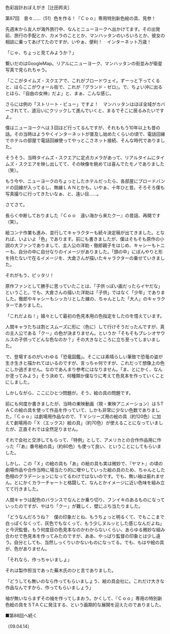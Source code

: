 <!-- source: http://web.archive.org/web/20250215190716/http://www.style.fm/as/05_column/tsujita/tsujita87.shtml -->

色彩設計おぼえがき［辻田邦夫］

第87回　昔々……（51）色を作る！『Ｃｏｏ』専用特別新色絵の具、見参！

先週末から友人が海外旅行中、なんとニューヨークへ出かけてます。その出発前、旅行の手配とか、カメラのこととか、マンハッタンのいろいろとか、彼女の相談に乗ってあげてたのですが、いやぁ、便利！　インターネット万歳！

「じゃ、ちょっと見てみようか？」

繋いだのはGoogleMap。リアルにニューヨーク、マンハッタンの街並みが衛星写真で見られちゃう。

「ここがタイムズ・スクエアで、これがブロードウェイ。ずーっと下ってくると、ほらここがウォール街で、これが『グランド・ゼロ』。で、ちょい沖に出るとほら、『自由の女神』だよ」と、まぁ、こんな感じ。

さらには例の「ストリート・ビュー」ですよ！　マンハッタンはほぼ全域がカバーされてて、道沿いにクリックして進んでいくと、まるでそこに居るみたいですよ。

僕はニューヨークへは３回ほど行ってるんですが、それももう10年以上も昔の話。その当時はようやくインターネットが普及し始めたくらいの頃で、電話回線でホテルの部屋で電話回線使ってやっとこさネット接続、そんな時代でありました。

そうそう、当時タイムズ・スクエアに定点カメラがあって、リアルタイムにタイムズ・スクエアを映し出してて、その映像を眺めては喜んでたモノでありました（笑）。

もう今や、ニューヨークのちょっとしたホテルだったら、各部屋にブロードバンドの回線が入ってるし、無線ＬＡＮとかも。いやぁ、十年ひと昔。そろそろ僕も写真撮りに行ってきたいなぁ、と、遠い目……。

さてさて。

長らく中断しておりました『Ｃｏｏ　遠い海から来たクー』の昔話、再開です（笑）。

絵コンテ作業も進み、並行してキャラクターも続々決定稿が出てきました。となれば、いよいよ「色」であります。前にも書きましたが、僕はそもそも原作の小説の大ファンでありまして、主人公の洋助・徹郎親子をはじめ、キャシーもトニーも、自分の中に自分なりのイメージがありました。「頭の中」にぼんやりと形を持たないで在るイメージを、大倉さんが描いたキャラクターの乗せていきました。

それがもう、ピッタリ！

原作ファンとして勝手に思っていたことは、「子供っぽい画だったらイヤだな」ということ。でも、大倉さんの描いた洋助は「子供」ではなく「少年」でありました。徹郎やキャシーもシッカリとした線の、ちゃんとした「大人」のキャラクターでありました。

「これだよね！」嬉々として最初の色見本用の色指定をしたのを憶えています。

人間キャラたちは割とスムーズに形に（色に）して行けそうだったんですが、真の主人公である「クー」の色が決まりません。というか「そもそもプレシオサウルスの子供ってどんな色なのか？」その大きなところに立ち至ってしまいました。

で、登場するのがいわゆる「恐竜図鑑」。そこには素晴らしい筆致で恐竜の姿が生き生きと描かれてはいるのですが、言っちゃ何ですが、これだって想像上の色にしか過ぎません。なのであんまり参考にはなりません。「ま、とにかく、なんか塗ってみよう」そう決めて、何種類か僕なりに考えて色見本を作っていくことにしました。

しかしながら、ここにひとつ問題が。そう、絵の具の問題です。

前にも何度か書きましたが、当時の東映動画（現・東映アニメーション）はＳTＡＣの絵の具を使って作品を作っていて、しかも非常に少ない色数でありました。『Ｃｏｏ』は劇場用作品なので、ＴＶシリーズ用の絵の具（約120色）に加えて劇場用の「Ｘ（エックス）絵の具」（約70色）が使えることになっていましたが、正直それでは全然足りません。

それで会社と交渉してもらって、「特例」として、アメリカとの合作作品用に作った「『あ』番号絵の具」（約80色）も使って良い、ということにしてもらいました。

しかし、この「Ｘ」の絵の具も「あ」の絵の具も実は微妙で、『ヤマト』の頃の劇場作品や合作当時に場当たり的に増やしていった絵の具のため、ちゃんとした色相のグラデーションになってるわけではないのです。でも、無い袖は振れません。とにかくカラーチャートと格闘して、なんとかイメージに近い色味を組み立てて行きました。

人間キャラは配色のバランスでなんとか乗り切り、フンイキのあるものになっていったのですが、やはり「クー」が難しく、壁にぶち当たりました。

「どうなんだろうね？　僕の印象だとね、もうちょっと明るくて、でもここまで白っぽくなくって、灰色でもなくって、もう少しヌルッとした感じなんだよね」と今沢監督。もう何度目の色見本なのかわからないくらい、あらゆる微妙な組み合わせで色見本を作ってみたのですが、ああ、やっぱり監督の印象とは少し違う。自分としても、当然しっくりいかないものになってる。でも、もはや絵の具が、色がありません。

「それなら、作っちゃいましょ」

それは製作担当であった蕪木氏のひと言でありました。

「どうしても無いのなら作ってもらいましょう、絵の具会社に。これだけ大きな作品なんですから、作ってもらいましょう」

袖が無いならまずその袖を作ってしまおう。かくして、『Ｃｏｏ』専用の特別新色絵の具をＳTＡＣに発注する、という画期的な展開を迎えたのでありました。

■第88回へ続く

（09.04.14）
